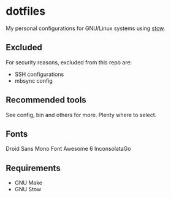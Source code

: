 # dotfiles

My personal configurations for GNU/Linux systems using [stow](https://www.gnu.org/software/stow/).

## Excluded

For security reasons, excluded from this repo are:

- SSH configurations
- mbsync config

## Recommended tools

See config, bin and others for more. Plenty where to select.

## Fonts

Droid Sans Mono
Font Awesome 6 
InconsolataGo

## Requirements

- GNU Make
- GNU Stow

